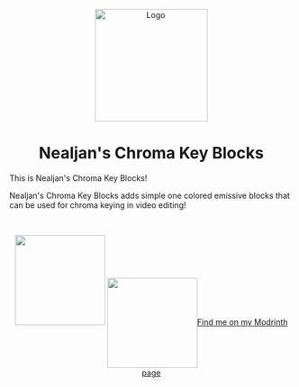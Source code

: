 <p align="center"><img src="https://i.imgur.com/ddejLvF.png" alt="Logo" width="200"></p>
<h1 align="center">Nealjan's Chroma Key Blocks  <br> </h1>

<p>This is Nealjan's Chroma Key Blocks! </p>
<p>Nealjan's Chroma Key Blocks adds simple one colored emissive blocks that can be used for chroma keying in video editing!</p>
<p>&nbsp;</p>
<p align="center"><a href="https://github.com/NEALJAN/nealjans-chroma-key-blocks-1.20.2/issues"><img src="https://i.imgur.com/wT1hwYc.png" width="160" /></a> <a href="https://www.youtube.com/@NealjanLIVE"><img src="https://i.imgur.com/z82g2gC.png" width="160"

<h4 align="center">Find me on my <a href="https://modrinth.com/user/NEALJAN">Modrinth page</h4>

